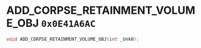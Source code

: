 # ADD_CORPSE_RETAINMENT_VOLUME_OBJ `0x0E41A6AC`

```cpp
void ADD_CORPSE_RETAINMENT_VOLUME_OBJ(int _Unk0);
```